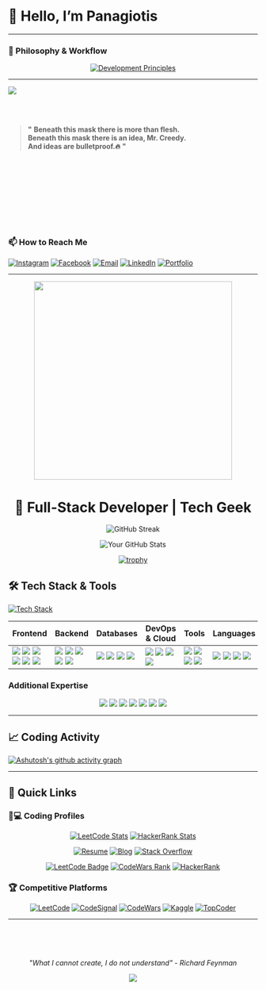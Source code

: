 # 👋 Hello, I’m Panagiotis  

---

### 🧠 Philosophy & Workflow

<div align="center">
  
[![Development Principles](https://readme-typing-svg.demolab.com?font=Fira+Code&size=26&duration=4000&pause=1000&color=38BCF7&center=true&vCenter=true&width=800&lines=%22First%2C+solve+the+problem.+Then%2C+write+the+code.%22+-+John+Johnson;%22Code+is+poetry%22+-+WordPress+Automattic;%22Simplicity+is+the+soul+of+efficiency%22+-+Austin+Freeman)](https://git.io/typing-svg)


</div>


---

<div align="left">

<img src = "https://media2.giphy.com/media/v1.Y2lkPTc5MGI3NjExdHQxN3B1c2d6a3pmczZyamozZzB5MjhvOXpwM3B5ZGlscGVnZ3I1cCZlcD12MV9pbnRlcm5hbF9naWZfYnlfaWQmY3Q9Zw/hAmKaqr4xMuUE/giphy.gif">

<br><br>

> **"**
> **Beneath this mask there is more than flesh.**  
> **Beneath this mask there is an idea, Mr. Creedy.**  
> **And ideas are bulletproof.🔥**
> **"**

</div>

<br><br><br><br><br><br><br><br>





### 📫 How to Reach Me  
[![Instagram](https://img.shields.io/badge/Instagram-Profile-pink?logo=instagram)](https://instagram.com/yourusername)  [![Facebook](https://img.shields.io/badge/Facebook-Profile-blue?logo=facebook)](https://facebook.com/yourusername)  [![Email](https://img.shields.io/badge/Email-Contact-red?logo=gmail)](mailto:you@example.com)  [![LinkedIn](https://img.shields.io/badge/LinkedIn-Profile-darkblue?logo=linkedin)](https://linkedin.com/in/yourusername)  [![Portfolio](https://img.shields.io/badge/Portfolio-Website-green?logo=globe)](https://yourportfolio.site)  


---
<!-- Dynamic Animated Header -->
<div align="center">
  <img src="https://media.giphy.com/media/qgQUggAC3Pfv687qPC/giphy.gif" width="400">
  <h1 align="center">🚀 Full-Stack Developer | Tech Geek</h1>
</div>


<!-- GitHub Stats & Trophies -->
<div align="center">
  
  ![GitHub Streak](https://streak-stats.demolab.com?user=PanagiotisKotsorgios&theme=radical&border_radius=4.6)
  
  ![Your GitHub Stats](https://github-readme-stats.vercel.app/api?username=PanagiotisKotsorgios&show_icons=true&theme=radical&include_all_commits=true)
  
[![trophy](https://github-profile-trophy.vercel.app/?username=PanagiotisKotsorgios&theme=onedark&column=4)](https://github.com/ryo-ma/github-profile-trophy)

</div>




## 🛠️ Tech Stack & Tools

[![Tech Stack](https://github-readme-tech-stack.vercel.app/api/cards?title=Full%20Stack&theme=github_dark&lineCount=6&line1=react,React,61DAFB;next.js,Next.js,000000;typescript,TypeScript,3178C6;redux,Redux,764ABC&line2=node.js,Node.js,339933;python,Python,3776AB;java,Java,007396;graphql,GraphQL,E10098&line3=postgresql,PostgreSQL,4169E1;mongodb,MongoDB,47A248;redis,Redis,DC382D;mysql,MySQL,4479A1&line4=aws,AWS,232F3E;docker,Docker,2496ED;kubernetes,Kubernetes,326CE5;terraform,Terraform,7B42BC&line5=github-actions,GitHub%20Actions,2088FF;jenkins,Jenkins,D24939;ansible,Ansible,EE0000&line6=sass,Sass,CC6699;figma,Figma,F24E1E;storybook,Storybook,FF4785)](https://github-readme-tech-stack.vercel.app/)

<div align="center">

| **Frontend** | **Backend** | **Databases** | **DevOps & Cloud** | **Tools** | **Languages** |
|--------------|-------------|---------------|--------------------|-----------|---------------|
| <img src="https://img.shields.io/badge/-React-61DAFB?logo=react&logoColor=black" /> <img src="https://img.shields.io/badge/-Next.js-000000?logo=next.js&logoColor=white" /> <img src="https://img.shields.io/badge/-TypeScript-3178C6?logo=typescript&logoColor=white" /> <img src="https://img.shields.io/badge/-Redux-764ABC?logo=redux&logoColor=white" /> <img src="https://img.shields.io/badge/-Tailwind%20CSS-06B6D4?logo=tailwind-css&logoColor=white" /> <img src="https://img.shields.io/badge/-Sass-CC6699?logo=sass&logoColor=white" /> | <img src="https://img.shields.io/badge/-Node.js-339933?logo=node.js&logoColor=white" /> <img src="https://img.shields.io/badge/-NestJS-E0234E?logo=nestjs&logoColor=white" /> <img src="https://img.shields.io/badge/-Python-3776AB?logo=python&logoColor=white" /> <img src="https://img.shields.io/badge/-GraphQL-E10098?logo=graphql&logoColor=white" /> <img src="https://img.shields.io/badge/-FastAPI-009688?logo=fastapi&logoColor=white" /> | <img src="https://img.shields.io/badge/-PostgreSQL-4169E1?logo=postgresql&logoColor=white" /> <img src="https://img.shields.io/badge/-MongoDB-47A248?logo=mongodb&logoColor=white" /> <img src="https://img.shields.io/badge/-Redis-DC382D?logo=redis&logoColor=white" /> <img src="https://img.shields.io/badge/-MySQL-4479A1?logo=mysql&logoColor=white" /> | <img src="https://img.shields.io/badge/-AWS-232F3E?logo=amazon-aws&logoColor=white" /> <img src="https://img.shields.io/badge/-Docker-2496ED?logo=docker&logoColor=white" /> <img src="https://img.shields.io/badge/-Kubernetes-326CE5?logo=kubernetes&logoColor=white" /> <img src="https://img.shields.io/badge/-Terraform-7B42BC?logo=terraform&logoColor=white" /> | <img src="https://img.shields.io/badge/-GitHub%20Actions-2088FF?logo=github-actions&logoColor=white" /> <img src="https://img.shields.io/badge/-Jenkins-D24939?logo=jenkins&logoColor=white" /> <img src="https://img.shields.io/badge/-Ansible-EE0000?logo=ansible&logoColor=white" /> <img src="https://img.shields.io/badge/-Postman-FF6C37?logo=postman&logoColor=white" /> | <img src="https://img.shields.io/badge/-JavaScript-F7DF1E?logo=javascript&logoColor=black" /> <img src="https://img.shields.io/badge/-Java-007396?logo=java&logoColor=white" /> <img src="https://img.shields.io/badge/-Go-00ADD8?logo=go&logoColor=white" /> <img src="https://img.shields.io/badge/-Rust-000000?logo=rust&logoColor=white" /> |

</div>

### **Additional Expertise**
<p align="center">
  <img src="https://img.shields.io/badge/-Jest-C21325?logo=jest&logoColor=white" />
  <img src="https://img.shields.io/badge/-Cypress-17202C?logo=cypress&logoColor=white" />
  <img src="https://img.shields.io/badge/-Webpack-8DD6F9?logo=webpack&logoColor=black" />
  <img src="https://img.shields.io/badge/-NPM-CB3837?logo=npm&logoColor=white" />
  <img src="https://img.shields.io/badge/-ESLint-4B32C3?logo=eslint&logoColor=white" />
  <img src="https://img.shields.io/badge/-Figma-F24E1E?logo=figma&logoColor=white" />
  <img src="https://img.shields.io/badge/-Jira-0052CC?logo=jira&logoColor=white" />
</p>

---

<!-- Activity Graph -->
## 📈 Coding Activity

[![Ashutosh's github activity graph](https://github-readme-activity-graph.vercel.app/graph?username=PanagiotisKotsorgios&theme=react-dark&area=true&hide_border=true)](https://github.com/ashutosh00710/github-readme-activity-graph)

---

## 🚀 Quick Links

### 👨💻 Coding Profiles
<div align="center">

[![LeetCode Stats](https://leetcard.jacoblin.cool/yourprofile?theme=dark&font=Noto%20Sans&ext=contest)](https://leetcode.com/u/Panagiotis_Kotsorgios/)
[![HackerRank Stats](https://github-readme-hackerrank-stats.vercel.app/api?username=yourprofile&theme=dark)](https://www.hackerrank.com/pkotsorgios654)

</div>

<div align="center">

[![Resume](https://img.shields.io/badge/View_My-Resume-2BDE73?style=for-the-badge&logo=read-the-docs&logoColor=white)](https://drive.google.com/your-resume)
[![Blog](https://img.shields.io/badge/Read_My-Blog-FF7139?style=for-the-badge&logo=dev.to&logoColor=white)](https://dev.to/yourblog)
[![Stack Overflow](https://img.shields.io/badge/My_QA-Stack_Overflow-F58025?style=for-the-badge&logo=stack-overflow&logoColor=white)](https://stackoverflow.com/users/yourprofile)

[![LeetCode Badge](https://img.shields.io/badge/LeetCode-Contest%20Rating%202000+-FFA116?style=for-the-badge&logo=leetcode&logoColor=black)](https://leetcode.com/yourprofile/)
[![CodeWars Rank](https://www.codewars.com/users/yourprofile/badges/micro)](https://www.codewars.com/users/yourprofile)
[![HackerRank](https://img.shields.io/badge/HackerRank-5★_Gold-2EC866?style=for-the-badge&logo=hackerrank&logoColor=white)](https://www.hackerrank.com/yourprofile)

</div>

### 🏆 Competitive Platforms
<div align="center">

[![LeetCode](https://img.shields.io/badge/LeetCode-FFA116?style=for-the-badge&logo=leetcode&logoColor=black)](https://leetcode.com/yourprofile/)
[![CodeSignal](https://img.shields.io/badge/CodeSignal-844_Score-3B3B98?style=for-the-badge&logo=codesignal&logoColor=white)](https://codesignal.com/profile/yourprofile)
[![CodeWars](https://img.shields.io/badge/Codewars-3_Kyu-B1361E?style=for-the-badge&logo=codewars&logoColor=white)](https://www.codewars.com/users/yourprofile)
[![Kaggle](https://img.shields.io/badge/Kaggle-Competitions%20Expert-20BEFF?style=for-the-badge&logo=kaggle&logoColor=white)](https://kaggle.com/yourprofile)
[![TopCoder](https://img.shields.io/badge/TopCoder-Blue_Rated-29A7DF?style=for-the-badge&logo=topcoder&logoColor=white)](https://www.topcoder.com/members/yourprofile)

</div>

---
<br><br><br>

<div align="center">

_"What I cannot create, I do not understand" - Richard Feynman_  


<img src = "https://www.jbs.cam.ac.uk/wp-content/uploads/2024/07/2024-richard-feynman-767x410-1.png">
</div>



